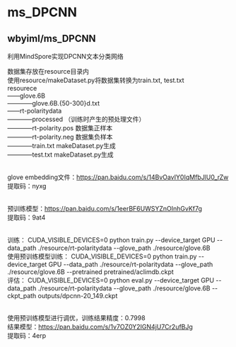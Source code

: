 # ms_DPCNN

## wbyiml/ms_DPCNN
利用MindSpore实现DPCNN文本分类网络

数据集存放在resource目录内 <br />
使用resource/makeDataset.py将数据集转换为train.txt, test.txt <br /> 
resourece <br /> 
——glove.6B <br /> 
————glove.6B.{50-300}d.txt   <br /> 
——rt-polaritydata   <br /> 
————processed   （训练时产生的预处理文件） <br /> 
————rt-polarity.pos   数据集正样本 <br /> 
————rt-polarity.neg   数据集负样本 <br /> 
————train.txt     makeDataset.py生成 <br /> 
————test.txt      makeDataset.py生成 <br />  <br /> 


glove embedding文件：https://pan.baidu.com/s/14BvOavIY0IqMfbJlU0_rZw <br /> 
提取码：nyxg   <br />  <br /> 

预训练模型：https://pan.baidu.com/s/1eerBF6UWSYZnOInhGvKf7g <br /> 
提取码：9at4   <br />  <br />

训练：
CUDA_VISIBLE_DEVICES=0 python train.py --device_target GPU --data_path ./resource/rt-polaritydata --glove_path ./resource/glove.6B  <br /> 
使用预训练模型训练：
CUDA_VISIBLE_DEVICES=0 python train.py --device_target GPU --data_path ./resource/rt-polaritydata --glove_path ./resource/glove.6B --pretrained pretrained/aclimdb.ckpt  <br /> 
评估：
CUDA_VISIBLE_DEVICES=0 python eval.py --device_target GPU --data_path ./resource/rt-polaritydata --glove_path ./resource/glove.6B --ckpt_path outputs/dpcnn-20_149.ckpt
 <br />  <br /> 

使用预训练模型进行调优，训练结果精度：0.7998  <br /> 
结果模型：https://pan.baidu.com/s/1v7OZ0Y2IGN4jU7Cr2ufBJg <br /> 
提取码：4erp   <br />  <br />



